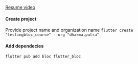 [Resume video](https://youtu.be/Mn254cnduOY?t=634)

#### Create project

Provide project name and organization name
`flutter create "testingbloc_course" --org "dharma.putra"`

#### Add dependecies

`flutter pub add bloc flutter_bloc`
